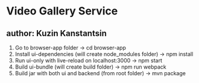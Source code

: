 # Video Gallery Service
## author: Kuzin Kanstantsin

1. Go to browser-app folder -> cd browser-app
2. Install ui-dependencies (will create node_modules folder) -> npm install
3. Run ui-only with live-reload on localhost:3000 -> npm start
4. Build ui-bundle (will create build folder) -> npm run webpack
5. Build jar with both ui and backend (from root folder) -> mvn package




